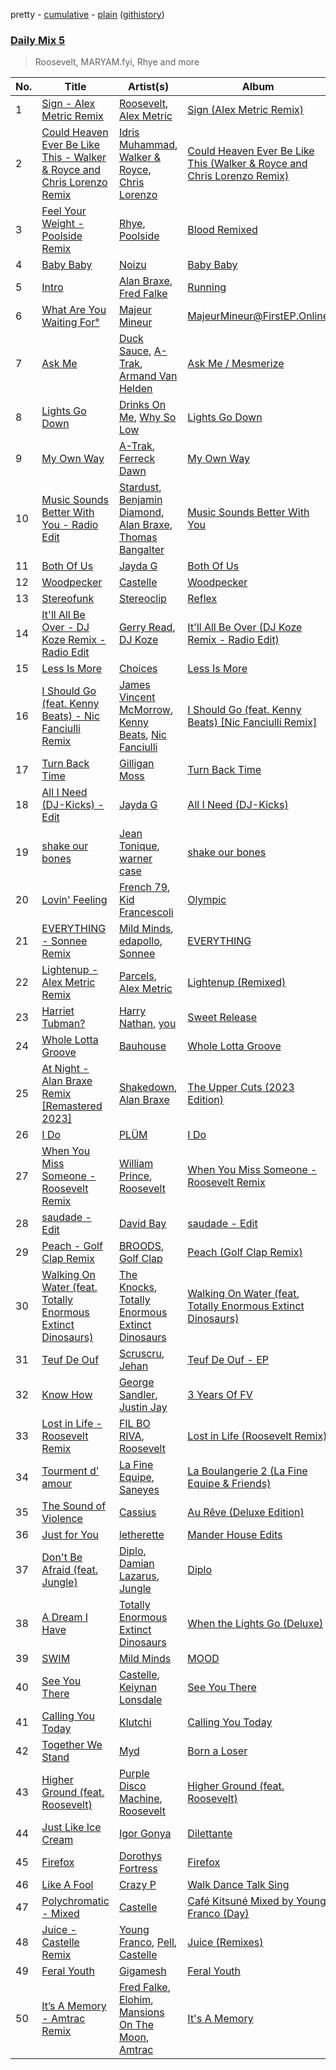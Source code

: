 pretty - [cumulative](/playlists/cumulative/Daily%20Mix%205.md) - [plain](/playlists/plain/37i9dQZF1E36TO0q54WsJv) ([githistory](https://github.githistory.xyz/vitokorn/spotify-playlist-archive/blob/master/playlists/plain/37i9dQZF1E36TO0q54WsJv))
### [Daily Mix 5](https://open.spotify.com/playlist/37i9dQZF1E36TO0q54WsJv)

> Roosevelt, MARYAM.fyi, Rhye and more

| No. | Title | Artist(s) | Album | Length |
|---|---|---|---|---|
| 1 | [Sign - Alex Metric Remix](https://open.spotify.com/track/7ba5HDf1KpthpHRXXw2qyp) | [Roosevelt](https://open.spotify.com/artist/4AQrqVz6BYwy29iMxcGtx7), [Alex Metric](https://open.spotify.com/artist/6RDNTAgm2s6ae71nXWGnJD) | [Sign (Alex Metric Remix)](https://open.spotify.com/album/2UXPgauqpr9NClp8OV9ilg) | 7:04 |
| 2 | [Could Heaven Ever Be Like This - Walker & Royce and Chris Lorenzo Remix](https://open.spotify.com/track/7lhNCZG9JWxhoJSGkJa2AS) | [Idris Muhammad](https://open.spotify.com/artist/6ghiUK2ao3KcmmDt2pbNzN), [Walker & Royce](https://open.spotify.com/artist/1lAwVq9MxNJkB0dEY6xNoV), [Chris Lorenzo](https://open.spotify.com/artist/7tm9Tuc70geXOOyKhtZHIj) | [Could Heaven Ever Be Like This (Walker & Royce and Chris Lorenzo Remix)](https://open.spotify.com/album/6kOLMQtok9ETuuNCN6LByQ) | 3:41 |
| 3 | [Feel Your Weight - Poolside Remix](https://open.spotify.com/track/1hgX0ZmmP7IRRjUFCIBrnQ) | [Rhye](https://open.spotify.com/artist/2AcUPzkVWo81vumdzeLLRN), [Poolside](https://open.spotify.com/artist/5szdY7KaSi7epwyffrbV8c) | [Blood Remixed](https://open.spotify.com/album/1AvkRISSdzC7cq7eLoS5w1) | 5:10 |
| 4 | [Baby Baby](https://open.spotify.com/track/2fMtXRKJDPtT8Xs4EJkBQh) | [Noizu](https://open.spotify.com/artist/3VRyybsQu0MDG0F2LBxnv7) | [Baby Baby](https://open.spotify.com/album/6qvNPB4vRSs5TnBR9qJqWN) | 3:10 |
| 5 | [Intro](https://open.spotify.com/track/60hb5H9yL4P4SPz7lrTvUw) | [Alan Braxe](https://open.spotify.com/artist/24JRvbKfTcF2x7c2kCCJrW), [Fred Falke](https://open.spotify.com/artist/0AfNNw1LS2i9KW4icd7inD) | [Running](https://open.spotify.com/album/2OazLMNTr5Vf2YmetCJshL) | 4:54 |
| 6 | [What Are You Waiting For°](https://open.spotify.com/track/0132ZizAaKnuYJMDe9Rlst) | [Majeur Mineur](https://open.spotify.com/artist/3IMSh6UlcrbKXwG1lARp5j) | [MajeurMineur@FirstEP.Online](https://open.spotify.com/album/7FN1JqHWlzAOMGT4LpDXuh) | 2:38 |
| 7 | [Ask Me](https://open.spotify.com/track/05QGJav2nGJ9qdQ3vG9A9t) | [Duck Sauce](https://open.spotify.com/artist/0q8J3Yj810t5cpAYEJ7gxt), [A-Trak](https://open.spotify.com/artist/3TaUSUXn41GixL7zbvrIDt), [Armand Van Helden](https://open.spotify.com/artist/3cQA9WH8liZfeja1DxcDYE) | [Ask Me / Mesmerize](https://open.spotify.com/album/01n0HtCtQh4ogK1d8hmrws) | 3:13 |
| 8 | [Lights Go Down](https://open.spotify.com/track/2M2itA0spt6ZXit7l21WMJ) | [Drinks On Me](https://open.spotify.com/artist/1cIz2h3ERs72r60yw78Deu), [Why So Low](https://open.spotify.com/artist/4udkcJD4btZYw9AOlCBDMK) | [Lights Go Down](https://open.spotify.com/album/1YTS3nXEQvTSKnJK8ccN0C) | 2:31 |
| 9 | [My Own Way](https://open.spotify.com/track/7Csd6ozp0Ci3ZDfvRgzrWz) | [A-Trak](https://open.spotify.com/artist/3TaUSUXn41GixL7zbvrIDt), [Ferreck Dawn](https://open.spotify.com/artist/3cnAJv9gydgm52KFIsdvO8) | [My Own Way](https://open.spotify.com/album/6sgwScp59KuNiOPvexBNfA) | 2:21 |
| 10 | [Music Sounds Better With You - Radio Edit](https://open.spotify.com/track/1mv4lh1rW1K6xhxhJmEezy) | [Stardust](https://open.spotify.com/artist/2w7IutHv5g4e8LumrwtjWR), [Benjamin Diamond](https://open.spotify.com/artist/2XOvFG8pp1XAV1V6ZJABim), [Alan Braxe](https://open.spotify.com/artist/24JRvbKfTcF2x7c2kCCJrW), [Thomas Bangalter](https://open.spotify.com/artist/41vv2Tj1knysv6MuFUmdwi) | [Music Sounds Better With You](https://open.spotify.com/album/7Kusf5plZjl76X5ARWJbNO) | 4:20 |
| 11 | [Both Of Us](https://open.spotify.com/track/7q584VOAZLMPaIQ9pedKFl) | [Jayda G](https://open.spotify.com/artist/3NKVm2Jedcf6ibJr6pMUVx) | [Both Of Us](https://open.spotify.com/album/6tKMQ3udmP1PErZYHKXnqA) | 5:53 |
| 12 | [Woodpecker](https://open.spotify.com/track/2ZLX6RCcJLp4uoIH2CwivA) | [Castelle](https://open.spotify.com/artist/4EDL1aHoT46jRLUjubeVNM) | [Woodpecker](https://open.spotify.com/album/0JygTmxFm484atUuryZF2F) | 3:26 |
| 13 | [Stereofunk](https://open.spotify.com/track/4rvDTFtwYPYzB5wwSSHVN6) | [Stereoclip](https://open.spotify.com/artist/4x2Ejyd2OGXtZrPvAQWvYL) | [Reflex](https://open.spotify.com/album/6A9MVcSN5s7142HgCZUQKS) | 5:21 |
| 14 | [It'll All Be Over - DJ Koze Remix - Radio Edit](https://open.spotify.com/track/48dojgnBKfp3drKOFdwycc) | [Gerry Read](https://open.spotify.com/artist/5FIfw6s4iYUFu6tA3iIIOQ), [DJ Koze](https://open.spotify.com/artist/1kR99O4MgSTasyeJh8UFCg) | [It'll All Be Over (DJ Koze Remix - Radio Edit)](https://open.spotify.com/album/0T4xFSNi3vOmlC4GUXPfIE) | 3:08 |
| 15 | [Less Is More](https://open.spotify.com/track/7MWJzAWFWT1ZSvf3D2dQrG) | [Choices](https://open.spotify.com/artist/4b8VMgANTqO8rYghVccOSI) | [Less Is More](https://open.spotify.com/album/5Y3v4D1a7h3Oin6fQvqJ4g) | 5:14 |
| 16 | [I Should Go (feat. Kenny Beats) - Nic Fanciulli Remix](https://open.spotify.com/track/2bYfke1FMBPjcrozjz4wBq) | [James Vincent McMorrow](https://open.spotify.com/artist/7FDlvgcodNfC0IBdWevl4u), [Kenny Beats](https://open.spotify.com/artist/1rHOtdmGNr5vcYNw5v7QGC), [Nic Fanciulli](https://open.spotify.com/artist/7btR5VXutQv39SDEzcfXEk) | [I Should Go (feat. Kenny Beats) [Nic Fanciulli Remix]](https://open.spotify.com/album/7fzgOCCrFumnDGmUmr721T) | 3:16 |
| 17 | [Turn Back Time](https://open.spotify.com/track/4P2KkAmQ6lP0mlc1yriTXU) | [Gilligan Moss](https://open.spotify.com/artist/2fo0F81pRzdXjmWP6MkQqB) | [Turn Back Time](https://open.spotify.com/album/0i6K3XnM3mjLlCKa2kPNIp) | 3:51 |
| 18 | [All I Need (DJ-Kicks) - Edit](https://open.spotify.com/track/1K4Pm198Uqbb5L6KTpq9t2) | [Jayda G](https://open.spotify.com/artist/3NKVm2Jedcf6ibJr6pMUVx) | [All I Need (DJ-Kicks)](https://open.spotify.com/album/4eMhrXXUCKHXIaG2xZGjjO) | 3:39 |
| 19 | [shake our bones](https://open.spotify.com/track/3rQiCMMnKtyqvxMP9IuEXD) | [Jean Tonique](https://open.spotify.com/artist/6BVLQfvzlvlNZ43WjbFgbI), [warner case](https://open.spotify.com/artist/106OuakzOxxbXTuigEEf01) | [shake our bones](https://open.spotify.com/album/5SOHZcUBXReS7suvCsofxi) | 3:11 |
| 20 | [Lovin' Feeling](https://open.spotify.com/track/5pxtj7cCnv2hZe6mbS2MBx) | [French 79](https://open.spotify.com/artist/6MJKlN8ya42Agsw3iQZs6e), [Kid Francescoli](https://open.spotify.com/artist/2G7QgTep5IsJHGHm1hXygD) | [Olympic](https://open.spotify.com/album/6rkKOTP3oBns0nR6mfHOsH) | 3:24 |
| 21 | [EVERYTHING - Sonnee Remix](https://open.spotify.com/track/3ARTHQs5U6HA24voxCmTyx) | [Mild Minds](https://open.spotify.com/artist/3Ka3k9K2WStR52UJVtbJZW), [edapollo](https://open.spotify.com/artist/5BCLvW3qaUm39VjiZ8INmm), [Sonnee](https://open.spotify.com/artist/2QmItUyhRFr5NBHFTVOBxr) | [EVERYTHING](https://open.spotify.com/album/4Rk7CcNBTOoa0Izxmbsg0G) | 3:00 |
| 22 | [Lightenup - Alex Metric Remix](https://open.spotify.com/track/0qlYPfEfpOG0DcqdKBvOBF) | [Parcels](https://open.spotify.com/artist/3oKRxpszQKUjjaHz388fVA), [Alex Metric](https://open.spotify.com/artist/6RDNTAgm2s6ae71nXWGnJD) | [Lightenup (Remixed)](https://open.spotify.com/album/4evIPylxO3FtOIB5ZYCqQM) | 7:18 |
| 23 | [Harriet Tubman?](https://open.spotify.com/track/5N6BhjTwtWa4keibdHs45q) | [Harry Nathan](https://open.spotify.com/artist/2Sr0UVpJdu6joEkH10koQ9), [you](https://open.spotify.com/artist/6nN9lW8mZaMGCTv9FW91uu) | [Sweet Release](https://open.spotify.com/album/6CfavdYa8zjgVuOF4f1Nvm) | 3:19 |
| 24 | [Whole Lotta Groove](https://open.spotify.com/track/569WHNKLrlhueTZsAiegDm) | [Bauhouse](https://open.spotify.com/artist/3W0ymz5go3eaOIclFYWyzz) | [Whole Lotta Groove](https://open.spotify.com/album/7MkCIDc5iDwz5IPEvjdavy) | 6:32 |
| 25 | [At Night - Alan Braxe Remix [Remastered 2023]](https://open.spotify.com/track/4Jt4J6ufY4P46Ryxk563zT) | [Shakedown](https://open.spotify.com/artist/0vSfjPjAbekoehCpmy1RV1), [Alan Braxe](https://open.spotify.com/artist/24JRvbKfTcF2x7c2kCCJrW) | [The Upper Cuts (2023 Edition)](https://open.spotify.com/album/0TeXdrfFO67UgPpj1mMUAM) | 6:26 |
| 26 | [I Do](https://open.spotify.com/track/4AfGJPK64DlMAy86TtTVUa) | [PLÜM](https://open.spotify.com/artist/4NTnwCK3RqTBH7TFIQrkfL) | [I Do](https://open.spotify.com/album/55dNSUfwBV8DMySlCpFtn1) | 2:25 |
| 27 | [When You Miss Someone - Roosevelt Remix](https://open.spotify.com/track/3d7LElGAWm6DMtcLB3EiDN) | [William Prince](https://open.spotify.com/artist/5GJWwpX2tnOruZviItXvM6), [Roosevelt](https://open.spotify.com/artist/4AQrqVz6BYwy29iMxcGtx7) | [When You Miss Someone - Roosevelt Remix](https://open.spotify.com/album/33oYFjWkgY5N8m2m1lC0vK) | 3:45 |
| 28 | [saudade - Edit](https://open.spotify.com/track/3ecmX9cdy5NKeoE4GwLoV3) | [David Bay](https://open.spotify.com/artist/5yHK7mClF5i8Jabk8IKISo) | [saudade - Edit](https://open.spotify.com/album/71QyRx58NvssqPyzBQq9B3) | 4:32 |
| 29 | [Peach - Golf Clap Remix](https://open.spotify.com/track/2qxOUPjDPmaYiPpir6bn2q) | [BROODS](https://open.spotify.com/artist/5r5Va4lVQ1zjEfbJSrmCsS), [Golf Clap](https://open.spotify.com/artist/2NBV0SMMP4gvzmqibFlwjN) | [Peach (Golf Clap Remix)](https://open.spotify.com/album/39gUfQnumCx3ZbTKzDkcuu) | 5:20 |
| 30 | [Walking On Water (feat. Totally Enormous Extinct Dinosaurs)](https://open.spotify.com/track/2CAQr9uW764IVG1eIQyeSg) | [The Knocks](https://open.spotify.com/artist/2x7EATekOPhFGRx3syMGEC), [Totally Enormous Extinct Dinosaurs](https://open.spotify.com/artist/0g3NiCRhEv7M4SEDMrpItN) | [Walking On Water (feat. Totally Enormous Extinct Dinosaurs)](https://open.spotify.com/album/1LGKKLcYxRAyILvCjMmiH2) | 3:36 |
| 31 | [Teuf De Ouf](https://open.spotify.com/track/2hBVhIi4OIeRyZ0HK6oGcI) | [Scruscru](https://open.spotify.com/artist/1NUvSIBsDRPoLWeGgzkEkn), [Jehan](https://open.spotify.com/artist/30lqNqDMjo4lXEQ5Yhtwc5) | [Teuf De Ouf - EP](https://open.spotify.com/album/7IojODBIM7IGZWOT6CXyRr) | 6:26 |
| 32 | [Know How](https://open.spotify.com/track/0FkqTOSBLFoMOD0BowkiMB) | [George Sandler](https://open.spotify.com/artist/7zSOyV9pVuYCEBJsGVQ11v), [Justin Jay](https://open.spotify.com/artist/5k5eiijuHxrGwXp2Pz37GZ) | [3 Years Of FV](https://open.spotify.com/album/5ZWRAuj4l4oCqgFa7wEYxH) | 4:28 |
| 33 | [Lost in Life - Roosevelt Remix](https://open.spotify.com/track/1ZMqnplIKhePId4BOSoJCm) | [FIL BO RIVA](https://open.spotify.com/artist/3JE0uoggWwwYG6rSSJk0HN), [Roosevelt](https://open.spotify.com/artist/4AQrqVz6BYwy29iMxcGtx7) | [Lost in Life (Roosevelt Remix)](https://open.spotify.com/album/6vpvd4vcQ9A5UTmHq1SMzm) | 3:58 |
| 34 | [Tourment d' amour](https://open.spotify.com/track/1pur8kv69XmZqA3uoMEYnH) | [La Fine Equipe](https://open.spotify.com/artist/2EMmqQQmszsCXfVfMRibOQ), [Saneyes](https://open.spotify.com/artist/1cfsqRGB73Gt7hygNzOmFm) | [La Boulangerie 2 (La Fine Equipe & Friends)](https://open.spotify.com/album/5EnKfK3RZWFphBo1cVbPIC) | 2:13 |
| 35 | [The Sound of Violence](https://open.spotify.com/track/0mJXMlZntHgMGKUyrPkMcp) | [Cassius](https://open.spotify.com/artist/4sf3QZW8a3xZ14IGsOAzoy) | [Au Rêve (Deluxe Edition)](https://open.spotify.com/album/5At8zb3djitRXkrKQ8Wo97) | 7:13 |
| 36 | [Just for You](https://open.spotify.com/track/55K1SJ2SjjYh6n6xZ457W1) | [letherette](https://open.spotify.com/artist/1fQDzf4lnUF4DYngrLJH0m) | [Mander House Edits](https://open.spotify.com/album/2i3xRxA2LTPJL2pU3bTfR1) | 4:32 |
| 37 | [Don't Be Afraid (feat. Jungle)](https://open.spotify.com/track/3rTQnYt0zN2XFzQeVT3yaK) | [Diplo](https://open.spotify.com/artist/5fMUXHkw8R8eOP2RNVYEZX), [Damian Lazarus](https://open.spotify.com/artist/3EIJ8wiUHbgkRCt5cpRrQv), [Jungle](https://open.spotify.com/artist/59oA5WbbQvomJz2BuRG071) | [Diplo](https://open.spotify.com/album/3TirKKE61INRzuhFF7XQn5) | 3:23 |
| 38 | [A Dream I Have](https://open.spotify.com/track/4YaezxWIpJd3Po2LHYhGVd) | [Totally Enormous Extinct Dinosaurs](https://open.spotify.com/artist/0g3NiCRhEv7M4SEDMrpItN) | [When the Lights Go (Deluxe)](https://open.spotify.com/album/75kcLor7Woi17zEi5KX8Sf) | 4:33 |
| 39 | [SWIM](https://open.spotify.com/track/2aT8QoKvwvhgx9PURO4DEP) | [Mild Minds](https://open.spotify.com/artist/3Ka3k9K2WStR52UJVtbJZW) | [MOOD](https://open.spotify.com/album/2Eh8MVthc1OiqAQOgQClVl) | 4:37 |
| 40 | [See You There](https://open.spotify.com/track/4S0F00VeLl8ykdb9CRaESp) | [Castelle](https://open.spotify.com/artist/4EDL1aHoT46jRLUjubeVNM), [Keiynan Lonsdale](https://open.spotify.com/artist/0tkkz8CmkHga4YZgSHEDVl) | [See You There](https://open.spotify.com/album/6eoY9OsT3DnT4AGjONbjog) | 3:43 |
| 41 | [Calling You Today](https://open.spotify.com/track/2vke6hRmuQkTX5ZJt06cCS) | [Klutchi](https://open.spotify.com/artist/1fvLd7ja3mS17qU59HBydx) | [Calling You Today](https://open.spotify.com/album/0yOUYYGBHrz8qCuuMtRsYb) | 2:45 |
| 42 | [Together We Stand](https://open.spotify.com/track/4XmKrgMjWhiSfiIKtkI8NX) | [Myd](https://open.spotify.com/artist/3QFiymmbJlVBPpnrOatEAk) | [Born a Loser](https://open.spotify.com/album/6OQjfXsIharHjMAMbGYGNd) | 3:31 |
| 43 | [Higher Ground (feat. Roosevelt)](https://open.spotify.com/track/6exgQSGBxYo8WzRSw10JJD) | [Purple Disco Machine](https://open.spotify.com/artist/2WBJQGf1bT1kxuoqziH5g4), [Roosevelt](https://open.spotify.com/artist/4AQrqVz6BYwy29iMxcGtx7) | [Higher Ground (feat. Roosevelt)](https://open.spotify.com/album/7cOtzEm2d848DVGKfrgSip) | 4:33 |
| 44 | [Just Like Ice Cream](https://open.spotify.com/track/2QBER4tXlOV3fiWh3tvTrI) | [Igor Gonya](https://open.spotify.com/artist/4jvUMlX58g9OskhINvHwgF) | [Dilettante](https://open.spotify.com/album/5ECFcwTrKODg2XeeLk3HLO) | 4:00 |
| 45 | [Firefox](https://open.spotify.com/track/3F6eLrcC8Yv0vXC7VGSvyv) | [Dorothys Fortress](https://open.spotify.com/artist/6VLxD1WKg1ykIzBC9nuDAN) | [Firefox](https://open.spotify.com/album/1DQymNbh75ao1DRCT4Juoe) | 4:51 |
| 46 | [Like A Fool](https://open.spotify.com/track/5wTv501Kl9wLABLwHo11RJ) | [Crazy P](https://open.spotify.com/artist/6jOz2B9qeID4dLP1o8bFGf) | [Walk Dance Talk Sing](https://open.spotify.com/album/2xHHmfzza35KfhlgOOc3y4) | 5:05 |
| 47 | [Polychromatic - Mixed](https://open.spotify.com/track/5EMGSwYXgQFlubvwdxP0K9) | [Castelle](https://open.spotify.com/artist/4EDL1aHoT46jRLUjubeVNM) | [Café Kitsuné Mixed by Young Franco (Day)](https://open.spotify.com/album/5i1BngTCStALybm8vtOFyN) | 2:38 |
| 48 | [Juice - Castelle Remix](https://open.spotify.com/track/4At5YeUw1MfMMLUb4hvTKx) | [Young Franco](https://open.spotify.com/artist/6mK0vAO13gT8jWYANyoXAl), [Pell](https://open.spotify.com/artist/2O2dI9lY9PnWtAa4OlrgMi), [Castelle](https://open.spotify.com/artist/4EDL1aHoT46jRLUjubeVNM) | [Juice (Remixes)](https://open.spotify.com/album/5BaeHcwNfAOb5gH2BxzXpk) | 2:50 |
| 49 | [Feral Youth](https://open.spotify.com/track/1PmvYBtCUQZVpA9tV5ZV21) | [Gigamesh](https://open.spotify.com/artist/1Bo8Afb2Qbjs4x6kJHyjle) | [Feral Youth](https://open.spotify.com/album/38OdAmpiBK1agAovSZHdft) | 3:39 |
| 50 | [It’s A Memory - Amtrac Remix](https://open.spotify.com/track/4Fhrz3ZV2f20CLen3pzJrx) | [Fred Falke](https://open.spotify.com/artist/0AfNNw1LS2i9KW4icd7inD), [Elohim](https://open.spotify.com/artist/4dae5ONh5OK2K5ihXwGUt1), [Mansions On The Moon](https://open.spotify.com/artist/1TUXttKjP2lfz1WzSqlrcM), [Amtrac](https://open.spotify.com/artist/3ifxHfYz2pqHku0bwx8H5J) | [It's A Memory](https://open.spotify.com/album/2pzQGHwBaHXrM0miakysQY) | 6:47 |